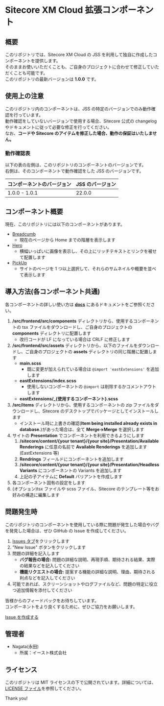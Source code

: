 # Sitecore XM Cloud 拡張コンポーネント

## 概要

このリポジトリでは、Sitecore XM Cloud の JSS を利用して独自に作成したコンポーネントを提供します。\
そのままお使いいただくことも、ご自身のプロジェクトに合わせて修正していただくことも可能です。\
このリポジトリの最新バージョンは **1.0.0** です。

## 使用上の注意

このリポジトリ内のコンポーネントは、JSS の特定のバージョンでのみ動作確認を行っています。\
動作確認をしていないバージョンで使用する場合、Sitecore 公式の changelog やドキュメントに従って必要な修正を行ってください。\
なお、**コードや Sitecore のアイテムを修正した場合、動作の保証はいたしません。**

### 動作確認表

以下の表の左側は、このリポジトリのコンポーネントのバージョンです。\
右側は、そのコンポーネントで動作確認をした JSS のバージョンです。

| コンポーネントのバージョン | JSS のバージョン |
| -------------------------- | ---------------- |
| 1.0.0 - 1.0.1              | 22.0.0           |

## コンポーネント概要

現在、このリポジトリには以下のコンポーネントがあります。

- [Breadcumb](docs/Breadcrumb_component_ja-JP.md)
  - 現在のページから Home までの階層を表示します
- [Hero](docs/Hero_component_ja-JP.md)
  - 横幅いっぱいに画像を表示し、その上にリッチテキストとリンクを被せて配置します
- [PickUp](docs/PickUp_component_ja-JP.md)
  - サイトのページを 1 つ以上選択して、それらのサムネイルや概要を並べて表示します

## 導入方法(各コンポーネント共通)

各コンポーネントの詳しい使い方は [**docs**](docs) にあるドキュメントをご参照ください。

1. **/src/frontend/src/components** ディレクトリから、使用するコンポーネントの tsx ファイルをダウンロードし、ご自身のプロジェクトの **components** ディレクトリに配置します
   - 改行コードが LF になっている場合は CRLF に修正します
1. **/src/frontend/src/assets** ディレクトリから、以下のファイルをダウンロードし、ご自身のプロジェクトの **assets** ディレクトリの同じ階層に配置します
   - **main.scss**
     - 既に変更が加えられている場合は `@import 'eastExtensions'` を追加します
   - **eastExtensions/index.scss**
     - 使用しないコンポーネントの `@import` は削除するかコメントアウトします
   - **eastExtensions/\_{使用するコンポーネント}.scss**
1. **/src/items** ディレクトリから、使用するコンポーネントの zip ファイルをダウンロードし、Sitecore のデスクトップでパッケージとしてインストールします
   - インストール時に上書きの確認(**Item being installed already exists in database.**)があった場合は、全て **Merge->Merge** を選択します
1. サイトの **Presentation** でコンポーネントを利用できるようにします
   1. **/sitecore/content/{your tenant}/{your site}/Presentation/Available Renderings** に任意の名前で **Available Renderings** を追加します(EastExtensions 等)
   1. **Rendrings** フィールドにコンポーネントを追加します
   1. **/sitecore/content/{your tenant}/{your site}/Presentation/Headless Variants** にコンポーネントの Variants を追加します
   1. 上記の子アイテムに **Default** バリアントを作成します
1. 各コンポーネント固有の設定をします
1. (オプション)tsx ファイルや scss ファイル、Sitecore のテンプレート等をお好みの構造に編集します

## 問題発生時

このリポジトリのコンポーネントを使用している際に問題が発生した場合やバグを発見した場合は、ぜひ GitHub の Issue を作成してください。

1. [Issues タブ](https://github.com/east-library/XM-Cloud-Components/issues)をクリックします
2. "New Issue" ボタンをクリックします
3. 問題の詳細を記入します
   - **バグ報告の場合:** 問題の詳細な説明、再現手順、期待される結果、実際の結果などを記入してください
   - **機能リクエストの場合:** 提案する機能の詳細な説明、理由、期待される利点などを記入してください
4. 可能であれば、スクリーンショットやログファイルなど、問題の特定に役立つ追加情報を添付してください

皆様からのフィードバックをお待ちしています。\
コンポーネントをより良くするために、ぜひご協力をお願いします。

[Issue を作成する](https://github.com/east-library/XM-Cloud-Components/issues/new)

## 管理者

- Nagata(永田)
  - 所属：イースト株式会社

## ライセンス

このリポジトリは MIT ライセンスの下で公開されています。詳細については、[LICENSE ファイル](LICENSE)を参照してください。

Thank you!
